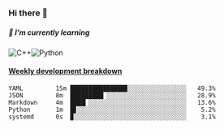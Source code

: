 ### Hi there 👋

##### 🌱 I’m currently learning

![C++](https://img.shields.io/badge/-C++-00599C?style=flat-square&logo=c)![Python](https://img.shields.io/badge/-Python-black?style=flat-square&logo=Python)


<!-- waka-box start -->
#### <a href="https://gist.github.com/bf274261b4c8553e17fc709dfc3cfa97" target="_blank">Weekly development breakdown</a>
```text
YAML      	 15m ███████████████▊░░░░░░░░░░░░░░░░   49.3% 
JSON      	 8m  █████████▏░░░░░░░░░░░░░░░░░░░░░░   28.9% 
Markdown  	 4m  ████▎░░░░░░░░░░░░░░░░░░░░░░░░░░░   13.6% 
Python    	 1m  █▋░░░░░░░░░░░░░░░░░░░░░░░░░░░░░░    5.2% 
systemd   	 0s  ▉░░░░░░░░░░░░░░░░░░░░░░░░░░░░░░░    3.1% 
```
<!-- Powered by https://github.com/YouEclipse/waka-box-go . -->
<!-- waka-box end -->



<!--
**KomoreKalu/KomoreKalu** is a ✨ _special_ ✨ repository because its `README.md` (this file) appears on your GitHub profile.

Here are some ideas to get you started:

- 🔭 I’m currently working on ...
- 🌱 I’m currently learning ...
- 👯 I’m looking to collaborate on ...
- 🤔 I’m looking for help with ...
- 💬 Ask me about ...
- 📫 How to reach me: ...
- 😄 Pronouns: ...
- ⚡ Fun fact: ...
-->
